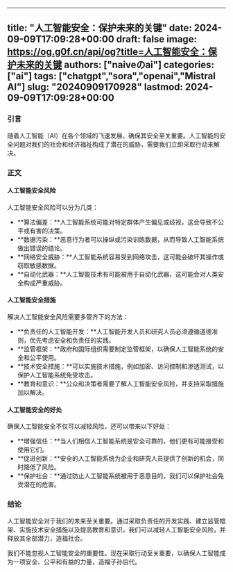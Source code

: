 
---
title: "人工智能安全：保护未来的关键"
date: 2024-09-09T17:09:28+00:00
draft: false
image: https://og.g0f.cn/api/og?title=人工智能安全：保护未来的关键
authors: ["naiveのai"]
categories: ["ai"]
tags: ["chatgpt","sora","openai","Mistral AI"]
slug: "20240909170928"
lastmod: 2024-09-09T17:09:28+00:00
---
### 引言

随着人工智能（AI）在各个领域的飞速发展，确保其安全至关重要。人工智能的安全问题对我们的社会和经济福祉构成了潜在的威胁，需要我们立即采取行动来解决。

### 正文

#### 人工智能安全风险

人工智能安全风险可以分为几类：

- **算法偏差：**人工智能系统可能对特定群体产生偏见或歧视，这会导致不公平或有害的决策。
- **数据污染：**恶意行为者可以操纵或污染训练数据，从而导致人工智能系统做出错误的结论。
- **网络安全威胁：**人工智能系统容易受到网络攻击，这可能会破坏其操作或窃取敏感数据。
- **自动化武器：**人工智能技术有可能被用于自动化武器，这可能会对人类安全构成严重威胁。

#### 人工智能安全措施

解决人工智能安全风险需要多管齐下的方法：

- **负责任的人工智能开发：**人工智能开发人员和研究人员必须遵循道德准则，优先考虑安全和负责任的实践。
- **监管框架：**政府和国际组织需要制定监管框架，以确保人工智能系统的安全和公平使用。
- **技术安全措施：**可以实施技术措施，例如加密、访问控制和渗透测试，以保护人工智能系统免受攻击。
- **教育和意识：**公众和决策者需要了解人工智能安全风险，并支持采取措施加以解决。

#### 人工智能安全的好处

确保人工智能安全不仅可以减轻风险，还可以带来以下好处：

- **增强信任：**当人们相信人工智能系统是安全可靠的，他们更有可能接受和使用它们。
- **促进创新：**安全的人工智能系统为企业和研究人员提供了创新的机会，同时降低了风险。
- **保护社会：**通过防止人工智能系统被用于恶意目的，我们可以保护社会免受潜在的危害。

### 结论

人工智能安全对于我们的未来至关重要。通过采取负责任的开发实践、建立监管框架、实施技术安全措施以及提高教育和意识，我们可以减轻人工智能安全风险，并释放其全部潜力，造福社会。

我们不能忽视人工智能安全的重要性。现在采取行动至关重要，以确保人工智能成为一项安全、公平和有益的力量，造福子孙后代。